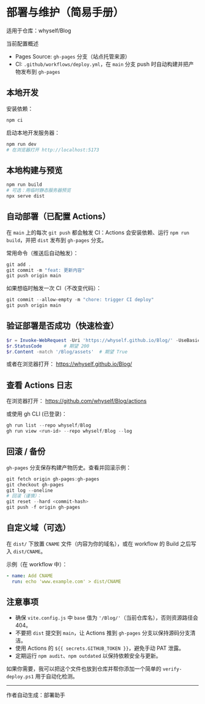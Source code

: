 # 部署与维护（简易手册）

适用于仓库：whyself/Blog

当前配置概述
- Pages Source: `gh-pages` 分支（站点托管来源）
- CI: `.github/workflows/deploy.yml`，在 `main` 分支 push 时自动构建并把产物发布到 `gh-pages`

## 本地开发

安装依赖：

```powershell
npm ci
```

启动本地开发服务器：

```powershell
npm run dev
# 在浏览器打开 http://localhost:5173
```

## 本地构建与预览

```powershell
npm run build
# 可选：用临时静态服务器预览
npx serve dist
```

## 自动部署（已配置 Actions）

在 `main` 上的每次 `git push` 都会触发 CI：Actions 会安装依赖、运行 `npm run build`，并把 `dist` 发布到 `gh-pages` 分支。

常用命令（推送后自动触发）：

```powershell
git add .
git commit -m "feat: 更新内容"
git push origin main
```

如果想临时触发一次 CI（不改变代码）：

```powershell
git commit --allow-empty -m "chore: trigger CI deploy"
git push origin main
```

## 验证部署是否成功（快速检查）

```powershell
$r = Invoke-WebRequest -Uri 'https://whyself.github.io/Blog/' -UseBasicParsing
$r.StatusCode        # 期望 200
$r.Content -match '/Blog/assets'  # 期望 True
```

或者在浏览器打开： https://whyself.github.io/Blog/

## 查看 Actions 日志

在浏览器打开： https://github.com/whyself/Blog/actions

或使用 gh CLI (已登录)：

```powershell
gh run list --repo whyself/Blog
gh run view <run-id> --repo whyself/Blog --log
```

## 回滚 / 备份

`gh-pages` 分支保存构建产物历史。查看并回滚示例：

```powershell
git fetch origin gh-pages:gh-pages
git checkout gh-pages
git log --oneline
# 回滚（谨慎）：
git reset --hard <commit-hash>
git push -f origin gh-pages
```

## 自定义域（可选）

在 `dist/` 下放置 `CNAME` 文件（内容为你的域名），或在 workflow 的 Build 之后写入 `dist/CNAME`。

示例（在 workflow 中）：

```yaml
- name: Add CNAME
  run: echo 'www.example.com' > dist/CNAME
```

## 注意事项

- 确保 `vite.config.js` 中 `base` 值为 `'/Blog/'`（当前仓库名），否则资源路径会 404。
- 不要把 `dist` 提交到 `main`，让 Actions 推到 `gh-pages` 分支以保持源码分支清洁。
- 使用 Actions 的 `${{ secrets.GITHUB_TOKEN }}`，避免手动 PAT 泄露。
- 定期运行 `npm audit`、`npm outdated` 以保持依赖安全与更新。

如果你需要，我可以把这个文件也放到仓库并帮你添加一个简单的 `verify-deploy.ps1` 用于自动化检测。

---
作者自动生成：部署助手
